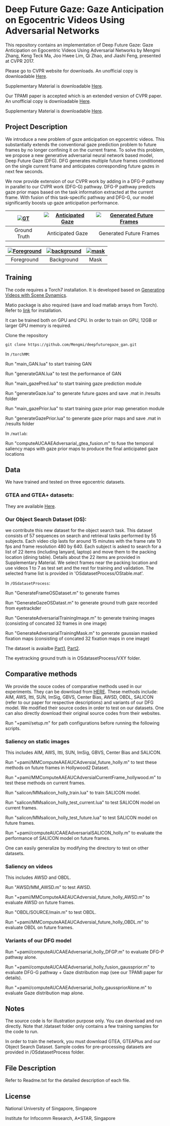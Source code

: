 # Deep Future Gaze: Gaze Anticipation on Egocentric Videos Using Adversarial Networks

This repository contains an implementation of Deep Future Gaze: Gaze Anticipation on Egocentric Videos Using Adversarial Networks by Mengmi Zhang, Keng Teck Ma, Joo Hwee Lim, Qi Zhao, and Jiashi Feng, presented at CVPR 2017. 

Please go to CVPR website for downloads. An unofficial copy is downloadable [Here](https://media.wix.com/ugd/d2b381_b48aa16a715b4826947d7d5ae383a8a6.pdf).

Supplementary Material is downloadable [Here](https://media.wix.com/ugd/d2b381_a8fc394461af405498126540d3012d3b.pdf).

Our TPAMI paper is accepted which is an extended version of CVPR paper. 
An unofficial copy is downloadable [Here](https://docs.wixstatic.com/ugd/d2b381_86633109b089467e87abbf4fafaa14f3.pdf).

Supplementary Material is downloadable [Here](https://docs.wixstatic.com/ugd/d2b381_d3a0d9e851a8402eb7e7e62d4f6ce74e.pdf).

## Project Description

We introduce a new problem of gaze anticipation on egocentric videos. This substantially extends the conventional gaze prediction problem to future frames by no longer confining it on the current frame. To solve this problem, we propose a new generative adversarial neural network based model, Deep Future Gaze (DFG). DFG generates multiple future frames conditioned on the single current frame and anticipates corresponding future gazes in next few seconds.

We now provide extension of our CVPR work by adding in a DFG-P pathway in parallel to our CVPR work (DFG-G) pathway. DFG-P pathway predicts gaze prior maps based on the task information extracted at the current frame. With fusion of this task-specific pathway and DFG-G, our model significantly boosts up gaze anticipation performance. 

| [![GT](vis/groundtruth.gif)](vis/groundtruth.gif)  | [![Anticipated Gaze](vis/futuregaze.gif)](vis/futuregaze.gif) | [![Generated Future Frames](vis/generated.gif)](vis/generated.gif) |
|:---:|:---:|:---:|
| Ground Truth | Anticipated Gaze | Generated Future Frames |

| [![Foreground](vis/foreground.gif)](vis/foreground.gif)  | [![background](vis/background.gif)](vis/background.gif) | [![mask](vis/mask.gif)](vis/mask.gif) |
|:---:|:---:|:---:|
| Foreground | Background | Mask |

## Training

The code requires a Torch7 installation. It is developed based on [Generating Videos with Scene Dynamics](https://github.com/cvondrick/videogan).

Matio package is also required (save and load matlab arrays from Torch). Refer to [link](https://github.com/soumith/matio-ffi.torch) for installation.

It can be trained both on GPU and CPU. In order to train on GPU, 12GB or larger GPU memory is required. 

Clone the repository
```
git clone https://github.com/Mengmi/deepfuturegaze_gan.git
```
In ```/torchMM```:

Run "main_GAN.lua" to start training GAN

Run "generateGAN.lua" to test the performance of GAN

Run "main_gazePred.lua" to start training gaze prediction module

Run "generateGaze.lua" to generate future gazes and save .mat in /results folder

Run "main_gazePrior.lua" to start training gaze prior map generation module

Run "generateGazePrior.lua" to generate gaze prior maps and save .mat in /results folder

In ```/matlab```:

Run "computeAUCAAEAdversarial_gtea_fusion.m" to fuse the temporal saliency maps with gaze prior maps to produce the final anticipated gaze locations

## Data

We have trained and tested on three egocentric datasets. 

### GTEA and GTEA+ datasets:
They are available [Here](http://ai.stanford.edu/~alireza/GTEA_Gaze_Website/). 

### Our Object Search Dataset (OS):
we contribute this new dataset for the object search task. This dataset consists of 57 sequences on search and retrieval tasks performed by 55 subjects. Each video clip lasts for around 15 minutes with the frame rate 10 fps and frame resolution 480 by 640. Each subject is asked to search for a list of 22 items (including lanyard, laptop) and move them to the packing location (dining table). Details about the 22 items are provided in Supplementary Material. We select frames near the packing location and use videos 1 to 7 as test set and the rest for training and validation. The selected frame list is provided in 'OSdatasetProcess/OStable.mat'.

In ```/OSdatasetProcess```:

Run "GenerateFrameOSDataset.m" to generate frames

Run "GenerateGazeOSDatast.m" to generate ground truth gaze recorded from eyetrackder

Run "GenerateAdversarialTrainingImage.m" to generate training images (consisting of concated 32 frames in one image)

Run "GenerateAdversarialTrainingMask.m" to generate gaussian masked fixation maps (consisting of concated 32 fixation maps in one image)

The dataset is avaialbe [Part1](https://drive.google.com/file/d/0B5nxfBgktACsMWdGOC1zQ29md0k/view?usp=sharing), [Part2](https://drive.google.com/file/d/0BzNj4DVGxJtiRmxJckUyVHg1SGM/view?usp=sharing).

The eyetracking ground truth is in OSdatasetProcess/VXY folder.

## Comparative methods

We provide the souce codes of comparative methods used in our experiments. They can be download from [HERE](https://drive.google.com/file/d/13TeBMLk5tE3vTsbXuyD7gXO1TG65msgG/view?usp=sharing). These methods include: AIM, AWS, Itti, SUN, ImSig, GBVS, Center Bias, AWSD, OBDL, SALICON (refer to our paper for respective descriptions) and variants of our DFG model. We modified their source codes in order to test on our datasets. One can also directly download their original source codes from their websites.

Run "+pami/setup.m" for path configurations before running the following scripts.

### Saliency on static images
This includes AIM, AWS, Itti, SUN, ImSig, GBVS, Center Bias and SALICON. 

Run "+pami/MMComputeAAEAUCAdversial_future_holly.m" to test these methods on future frames in Hollywood2 Dataset.

Run "+pami/MMComputeAAEAUCAdversialCurrentFrame_hollywood.m" to test these methods on current frames.

Run "salicon/MMsalicon_holly_train.lua" to train SALICON model.

Run "salicon/MMsalicon_holly_test_current.lua" to test SALICON model on current frames.

Run "salicon/MMsalicon_holly_test_future.lua" to test SALICON model on future frames.

Run "+pami/computeAUCAAEAdversarialSALICON_holly.m" to evaluate the performance of SALICON model on future frames.

One can easily generalize by modifying the directory to test on other datasets.

### Saliency on videos
This includes AWSD and OBDL. 

Run "AWSD/MM_AWSD.m" to test AWSD.

Run "+pami/MMComputeAAEAUCAdversial_future_holly_AWSD.m" to evaluate AWSD on future frames.

Run "OBDL/SOURCE/main.m" to test OBDL.

Run "+pami/MMComputeAAEAUCAdversial_future_holly_OBDL.m" to evaluate OBDL on future frames.

### Variants of our DFG model

Run "+pami/computeAUCAAEAdversarial_holly_DFGP.m" to evaluate DFG-P pathway alone.

Run "+pami/computeAUCAAEAdversarial_holly_fusion_gaussprior.m" to evaluate DFG-G pathway + Gaze distribution map (see our TPAMI paper for details).

Run "+pami/computeAUCAAEAdversarial_holly_gausspriorAlone.m" to evaluate Gaze distribution map alone.

## Notes

The source code is for illustration purpose only. You can download and run directly. Note that /dataset folder only contains a few training samples for the code to run.  

In order to train the network, you must download GTEA, GTEAPlus and our Object Search Dataset. Sample codes for pre-processing datasets are provided in /OSdatasetProcess folder.

## File Description

Refer to Readme.txt for the detailed description of each file.

## License

National University of Singapore, Singapore

Institute for Infocomm Research, A*STAR, Singapore
